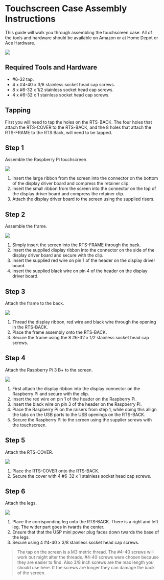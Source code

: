 # Touchscreen Case Assembly Instructions
This guide will walk you through assembling the touchscreen case. All of the tools and hardware should be available on Amazon or at Home Depot or Ace Hardware.

![](https://github.com/mkellsy/rpi-case-model/raw/master/DIAGRAMS/RTS-ASSEMBLY.PNG)

## Required Tools and Hardware
- #6-32 tap.
- 4 x #4-40 x 3/8 stainless socket head cap screws.
- 8 x #6-32 x 1/2 stainless socket head cap screws.
- 4 x #6-32 x 1 stainless socket head cap screws.

## Tapping
First you will need to tap the holes on the RTS-BACK. The four holes that attach the RTS-COVER to the RTS-BACK, and the 8 holes that attach the RTS-FRAME to the RTS Back, will need to be tapped.

## Step 1
Assemble the Raspberry Pi touchscreen.

![](https://github.com/mkellsy/rpi-case-model/raw/master/DIAGRAMS/RTS-STEP-1.PNG)

1. Insert the large ribbon from the screen into the connector on the bottom of the display driver board and compress the retainer clip.
2. Insert the small ribbon from the screen into the connector on the top of the display driver board and compress the retainer clip.
3. Attach the display driver board to the screen using the supplied risers.

## Step 2
Assemble the frame.

![](https://github.com/mkellsy/rpi-case-model/raw/master/DIAGRAMS/RTS-STEP-2.PNG)

1. Simply insert the screen into the RTS-FRAME through the back.
2. Insert the supplied display ribbon into the connector on the side of the display driver board and secure with the clip.
3. Insert the supplied red wire on pin 1 of the header on the display driver board.
4. Insert the supplied black wire on pin 4 of the header on the display driver board.

## Step 3
Attach the frame to the back.

![](https://github.com/mkellsy/rpi-case-model/raw/master/DIAGRAMS/RTS-STEP-3.PNG)

1. Thread the display ribbon, red wire and black wire through the opening in the RTS-BACK.
2. Place the frame assembly onto the RTS-BACK.
3. Secure the frame using the 8 #6-32 x 1/2 stainless socket head cap screws.

## Step 4
Attach the Raspberry Pi 3 B+ to the screen.

![](https://github.com/mkellsy/rpi-case-model/raw/master/DIAGRAMS/RTS-STEP-4.PNG)

1. First attach the display ribbon into the display connector on the Raspberry Pi and secure with the clip.
2. Insert the red wire on pin 1 of the header on the Raspberry Pi.
3. Insert the black wire on pin 3 of the header on the Raspberry Pi.
4. Place the Raspberry Pi on the raisers from step 1, while doing this allign the tabs on the USB ports to the USB openings on the RTS-BACK.
5. Secure the Raspberry Pi to the screen using the supplier screws with the touchscreen.

## Step 5
Attach the RTS-COVER.

![](https://github.com/mkellsy/rpi-case-model/raw/master/DIAGRAMS/RTS-STEP-5.PNG)

1. Place the RTS-COVER onto the RTS-BACK.
2. Secure the cover with 4 #6-32 x 1 stainless socket head cap screws.

## Step 6
Attach the legs.

![](https://github.com/mkellsy/rpi-case-model/raw/master/DIAGRAMS/RTS-STEP-6.PNG)

1. Place the corrisponding leg onto the RTS-BACK. There is a right and left leg. The wider part goes in twards the center.
2. Ensure that that the USP mini power plug faces down twards the base of the legs.
3. Secure using 4 #4-40 x 3/8 stainless socket head cap screws.

  > The tap on the screen is a M3 metric thread. The #4-40 screws will work but might alter the threads. #4-40 screws were chosen because they are easier to find. Also 3/8 inch screws are the max length you should use here. If the screws are longer they can damage the back of the screen.